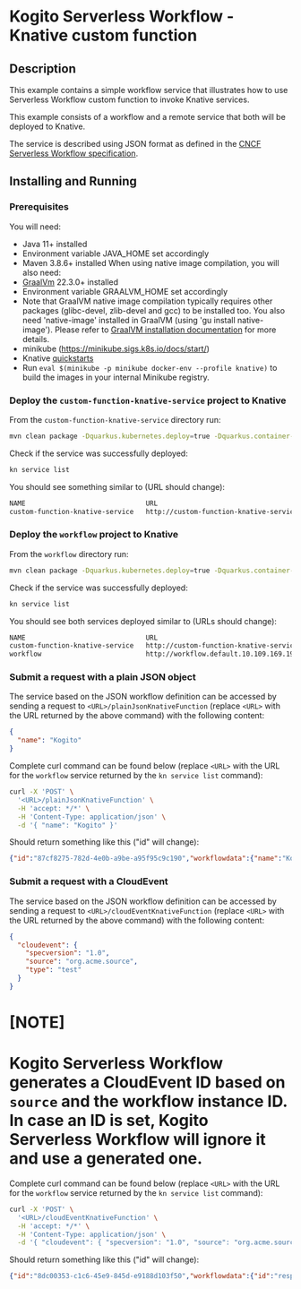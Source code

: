 # Kogito Serverless Workflow - Knative custom function

## Description

This example contains a simple workflow service that illustrates how to use Serverless Workflow custom function to invoke Knative services.

This example consists of a workflow and a remote service that both will be deployed to Knative.

The service is described using JSON format as defined in the 
[CNCF Serverless Workflow specification](https://github.com/serverlessworkflow/specification).

## Installing and Running

### Prerequisites
 
You will need:
  - Java 11+ installed
  - Environment variable JAVA_HOME set accordingly
  - Maven 3.8.6+ installed
    When using native image compilation, you will also need:
  - [GraalVm](https://www.graalvm.org/downloads/) 22.3.0+ installed
  - Environment variable GRAALVM_HOME set accordingly
  - Note that GraalVM native image compilation typically requires other packages (glibc-devel, zlib-devel and gcc) to be installed too.  You also need 'native-image' installed in GraalVM (using 'gu install native-image'). Please refer to [GraalVM installation documentation](https://www.graalvm.org/docs/reference-manual/aot-compilation/#prerequisites) for more details.
  - minikube (https://minikube.sigs.k8s.io/docs/start/)
  - Knative [quickstarts](https://knative.dev/docs/getting-started/quickstart-install/)
  - Run `eval $(minikube -p minikube docker-env --profile knative)` to build the images in your internal Minikube registry.
  
### Deploy the `custom-function-knative-service` project to Knative

From the `custom-function-knative-service` directory run:

```sh
mvn clean package -Dquarkus.kubernetes.deploy=true -Dquarkus.container-image.group=dev.local/<your_user>
```

Check if the service was successfully deployed:

```sh
kn service list
```

You should see something similar to (URL should change):

```sh
NAME                              URL                                                                      LATEST                                  AGE   CONDITIONS   READY   REASON
custom-function-knative-service   http://custom-function-knative-service.default.10.109.169.193.sslip.io   custom-function-knative-service-00001   13s   3 OK / 3     True    
```

### Deploy the `workflow` project to Knative

From the `workflow` directory run:

```sh
mvn clean package -Dquarkus.kubernetes.deploy=true -Dquarkus.container-image.group=dev.local/<your_user>
```

Check if the service was successfully deployed:

```sh
kn service list
```

You should see both services deployed similar to  (URLs should change):

```sh
NAME                              URL                                                                      LATEST                                  AGE     CONDITIONS   READY   REASON
custom-function-knative-service   http://custom-function-knative-service.default.10.109.169.193.sslip.io   custom-function-knative-service-00001   3m53s   3 OK / 3     True    
workflow                          http://workflow.default.10.109.169.193.sslip.io                          workflow-00001                          12s     3 OK / 3     True        
```

### Submit a request with a plain JSON object 

The service based on the JSON workflow definition can be accessed by sending a request to `<URL>/plainJsonKnativeFunction` (replace `<URL>` with the URL returned by the above command) with the following content:

```json
{
  "name": "Kogito"
}
```

Complete curl command can be found below (replace `<URL>` with the URL for the `workflow` service returned by the `kn service list` command):

```sh
curl -X 'POST' \
  '<URL>/plainJsonKnativeFunction' \
  -H 'accept: */*' \
  -H 'Content-Type: application/json' \
  -d '{ "name": "Kogito" }'
```

Should return something like this ("id" will change):

```json
{"id":"87cf8275-782d-4e0b-a9be-a95f95c9c190","workflowdata":{"name":"Kogito","greeting":"Greetings from Serverless Workflow, Kogito"}}
```

### Submit a request with a CloudEvent

The service based on the JSON workflow definition can be accessed by sending a request to `<URL>/cloudEventKnativeFunction` (replace `<URL>` with the URL returned by the above command) with the following content:

```json
{
  "cloudevent": {
    "specversion": "1.0",
    "source": "org.acme.source",
    "type": "test" 
  }
}
```

[NOTE]
====
Kogito Serverless Workflow generates a CloudEvent ID based on `source` and the workflow instance ID. In case an ID is set, Kogito Serverless Workflow will ignore it and use a generated one.
====

Complete curl command can be found below (replace `<URL>` with the URL for the `workflow` service returned by the `kn service list` command):

```sh
curl -X 'POST' \
  '<URL>/cloudEventKnativeFunction' \
  -H 'accept: */*' \
  -H 'Content-Type: application/json' \
  -d '{ "cloudevent": { "specversion": "1.0", "source": "org.acme.source", "type": "test" }}'
```

Should return something like this ("id" will change):

```json
{"id":"8dc00353-c1c6-45e9-845d-e9188d103f50","workflowdata":{"id":"response-of-org.acme.source_8dc00353-c1c6-45e9-845d-e9188d103f50","specversion":"1.0","source":"cloudEventFunction","type":"annotated"}}
```